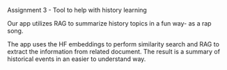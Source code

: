 Assignment 3 - Tool to help with history learning

Our app utilizes RAG to summarize history topics in a fun way- as a rap song. 

The app uses the HF embeddings to perform similarity search and RAG to extract the information from related document. The result is a summary of historical events in an easier to understand way. 
